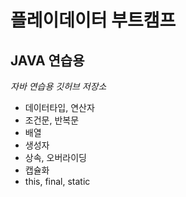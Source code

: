 # 플레이데이터 부트캠프 <br>

## JAVA 연습용

*자바 연습용 깃허브 저장소*

- 데이터타입, 연산자
- 조건문, 반복문
- 배열
- 생성자
- 상속, 오버라이딩
- 캡슐화
- this, final, static
